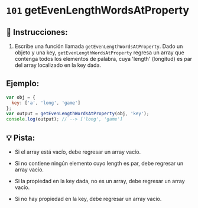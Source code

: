# `101` getEvenLengthWordsAtProperty

## 📝 Instrucciones:

1. Escribe una función llamada `getEvenLengthWordsAtProperty`. Dado un objeto y una key, `getEvenLengthWordsAtProperty` regresa un array que contenga todos los elementos de palabra, cuya 'length' (longitud)  es par del array localizado en la key dada.

## Ejemplo:

```js
var obj = {
  key: ['a', 'long', 'game']
};
var output = getEvenLengthWordsAtProperty(obj, 'key');
console.log(output); // --> ['long', 'game']
```

## 💡 Pista:

+ Si el array está vacío, debe regresar un array vacío.

+ Si no contiene ningún elemento cuyo length es par, debe regresar un array vacío.

+ Si la propiedad en la key dada, no es un array, debe regresar un array vacío.

+ Si no hay propiedad en la key, debe regresar un array vacío.
